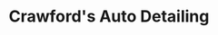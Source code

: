 ---
title: "Crawford's Auto Detailing"
url: /harrisonville/crawfords-auto-detailing/
shop: car repair
---